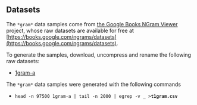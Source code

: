 Datasets
--------

The `*gram*` data samples come from [the Google Books NGram Viewer](https://books.google.com/ngrams) project,
whose raw datasets are available for free at [https://books.google.com/ngrams/datasets](https://books.google.com/ngrams/datasets).

To generate the samples, download, uncompress and rename the following raw datasets:
* [1gram-a](http://storage.googleapis.com/books/ngrams/books/googlebooks-eng-all-1gram-20120701-a.gz)

The `*gram*` data samples were generated with the following commands
* `head -n 97500 1gram-a | tail -n 2000 | egrep -v _ >`**`t1gram.csv`**
